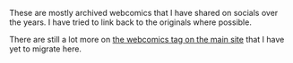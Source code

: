 ---
---

These are mostly archived webcomics that I have shared on socials over the years. I have tried to link back to the originals where possible. 

There are still a lot more on [the webcomics tag on the main site](../../notes/tags/webcomics/) that I have yet to migrate here.